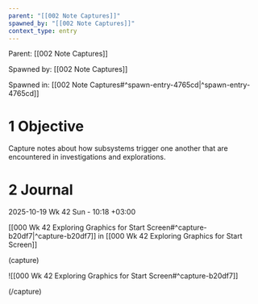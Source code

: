 ```yaml
---
parent: "[[002 Note Captures]]"
spawned_by: "[[002 Note Captures]]"
context_type: entry
---
```


Parent: [[002 Note Captures]]

Spawned by: [[002 Note Captures]]

Spawned in: [[002 Note Captures#^spawn-entry-4765cd|^spawn-entry-4765cd]]

# 1 Objective

Capture notes about how subsystems trigger one another that are encountered in investigations and explorations.

# 2 Journal

2025-10-19 Wk 42 Sun - 10:18 +03:00

[[000 Wk 42 Exploring Graphics for Start Screen#^capture-b20df7|^capture-b20df7]] in [[000 Wk 42 Exploring Graphics for Start Screen]]

(capture)

![[000 Wk 42 Exploring Graphics for Start Screen#^capture-b20df7]]

(/capture)